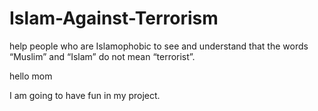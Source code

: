 # Islam-Against-Terrorism
help people who are Islamophobic to see and understand that the words “Muslim” and “Islam” do not mean “terrorist”.



hello mom

I am going to have fun in my project.

